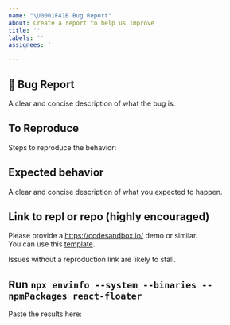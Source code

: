 ```yaml
---
name: "\U0001F41B Bug Report"
about: Create a report to help us improve
title: ''
labels: ''
assignees: ''

---
```


## 🐛 Bug Report

A clear and concise description of what the bug is.

## To Reproduce

Steps to reproduce the behavior:

## Expected behavior

A clear and concise description of what you expected to happen.

## Link to repl or repo (highly encouraged)

Please provide a https://codesandbox.io/ demo or similar.  
You can use this [template](https://codesandbox.io/s/github/gilbarbara/react-floater/tree/main/demo).

Issues without a reproduction link are likely to stall.

## Run `npx envinfo --system --binaries --npmPackages react-floater`

Paste the results here:

```bash

```
